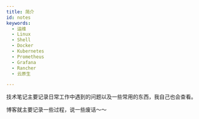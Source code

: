 ```yaml
---
title: 简介
id: notes
keywords:
  - 运维
  - Linux
  - Shell
  - Docker
  - Kubernetes
  - Prometheus
  - Grafana
  - Rancher
  - 云原生

---
```


技术笔记主要记录日常工作中遇到的问题以及一些常用的东西，我自己也会查看。

博客就主要记录一些过程，说一些废话～～